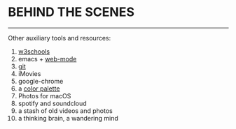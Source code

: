 BEHIND THE SCENES 
=================

* * *

Other auxiliary tools and resources:

1. [w3schools](www.w3schools.com)
2. emacs + [web-mode](http://web-mode.org/)
3. [git](https://github.com/)
4. iMovies
5. google-chrome
6. a [color palette](http://www.color-hex.com/)
7. Photos for macOS
8. spotify and soundcloud
9. a stash of old videos and photos
10. a thinking brain, a wandering mind




